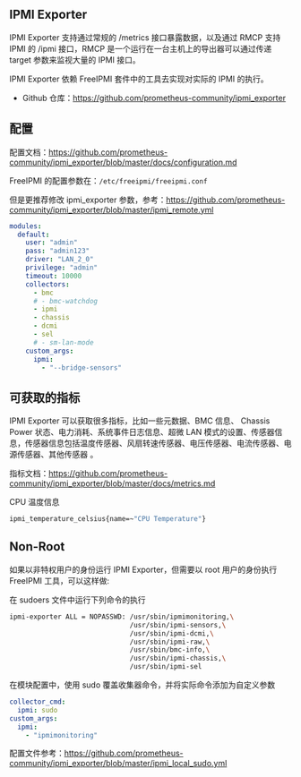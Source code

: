 ## IPMI Exporter

IPMI Exporter 支持通过常规的 /metrics 接口暴露数据，以及通过 RMCP 支持 IPMI 的 /ipmi 接口，RMCP 是一个运行在一台主机上的导出器可以通过传递 target 参数来监视大量的 IPMI 接口。

IPMI Exporter 依赖 FreeIPMI 套件中的工具去实现对实际的 IPMI 的执行。

- Github 仓库：<https://github.com/prometheus-community/ipmi_exporter>

## 配置

配置文档：<https://github.com/prometheus-community/ipmi_exporter/blob/master/docs/configuration.md>

FreeIPMI 的配置参数在：`/etc/freeipmi/freeipmi.conf`

但是更推荐修改 ipmi_exporter 参数，参考：<https://github.com/prometheus-community/ipmi_exporter/blob/master/ipmi_remote.yml>

```yaml
modules:
  default:
    user: "admin"
    pass: "admin123"
    driver: "LAN_2_0"
    privilege: "admin"
    timeout: 10000
    collectors:
      - bmc
      # - bmc-watchdog
      - ipmi
      - chassis
      - dcmi
      - sel
      # - sm-lan-mode
    custom_args:
      ipmi:
        - "--bridge-sensors"

```

## 可获取的指标

IPMI Exporter 可以获取很多指标，比如一些元数据、BMC 信息、 Chassis Power 状态、电力消耗、系统事件日志信息、超微 LAN 模式的设置、传感器信息，传感器信息包括温度传感器、风扇转速传感器、电压传感器、电流传感器、电源传感器、其他传感器 。

指标文档：<https://github.com/prometheus-community/ipmi_exporter/blob/master/docs/metrics.md>

CPU 温度信息

```bash
ipmi_temperature_celsius{name=~"CPU Temperature"}
```

## Non-Root

如果以非特权用户的身份运行 IPMI Exporter，但需要以 root 用户的身份执行 FreeIPMI 工具，可以这样做:

在 sudoers 文件中运行下列命令的执行

```bash
ipmi-exporter ALL = NOPASSWD: /usr/sbin/ipmimonitoring,\
                              /usr/sbin/ipmi-sensors,\
                              /usr/sbin/ipmi-dcmi,\
                              /usr/sbin/ipmi-raw,\
                              /usr/sbin/bmc-info,\
                              /usr/sbin/ipmi-chassis,\
                              /usr/sbin/ipmi-sel
```

在模块配置中，使用 sudo 覆盖收集器命令，并将实际命令添加为自定义参数

```yaml
collector_cmd:
  ipmi: sudo
custom_args:
  ipmi:
    - "ipmimonitoring"
```

配置文件参考：<https://github.com/prometheus-community/ipmi_exporter/blob/master/ipmi_local_sudo.yml>